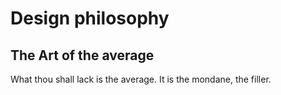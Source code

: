 # Design philosophy
## The Art of the average
What thou shall lack is the average. It is the mondane, the filler.